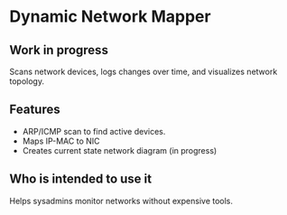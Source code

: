 # Dynamic Network Mapper

## Work in progress ##



Scans network devices, logs changes over time, and visualizes network topology.

## Features
- ARP/ICMP scan to find active devices.
- Maps IP-MAC to NIC
- Creates current state network diagram (in progress)

## Who is intended to use it
Helps sysadmins monitor networks without expensive tools.
